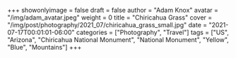 +++
showonlyimage = false
draft = false
author = "Adam Knox"
avatar = "/img/adam_avatar.jpeg"
weight = 0
title = "Chiricahua Grass"
cover = "/img/post/photography/2021_07/chiricahua_grass_small.jpg"
date = "2021-07-17T00:01:01-06:00"
categories = ["Photography", "Travel"]
tags = ["US", "Arizona", "Chiricahua National Monument", "National Monument", "Yellow", "Blue", "Mountains"]
+++
<!--more-->
